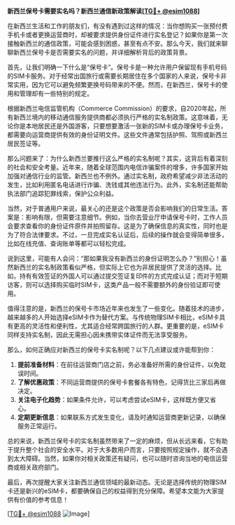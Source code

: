 **新西兰保号卡需要实名吗？新西兰通信新政策解读[[TG💪+ @esim1088](https://t.me/s/esim1088)]**

在新西兰生活和工作的朋友们，有没有遇到过这样的情况：当你想购买一张预付费手机卡或者更换运营商时，却被要求提供身份证件进行实名登记？如果你是第一次接触新西兰的通信政策，可能会感到困惑，甚至有点不安。那么今天，我们就来聊聊新西兰保号卡是否需要实名的问题，并详细解析背后的政策背景。

首先，让我们明确一下什么是“保号卡”。保号卡是一种允许用户保留现有手机号码的SIM卡服务。对于经常出国旅行或需要长期居住在多个国家的人来说，保号卡非常实用，因为它可以避免频繁更换号码带来的不便。然而，在新西兰，保号卡的使用和管理却有一些特别的规定。

根据新西兰电信监管机构（Commerce Commission）的要求，自2020年起，所有新西兰境内的移动通信服务提供商都必须执行严格的实名制政策。这意味着，无论你是本地居民还是外国游客，只要想要激活一张新的SIM卡或办理保号卡业务，都需要向运营商提供有效的身份证明文件。这些文件通常包括护照、驾照或新西兰居民签证等。

那么问题来了：为什么新西兰要推行这么严格的实名制呢？其实，这背后有着深刻的社会和安全考量。近年来，随着全球范围内电信诈骗案件的增多，许多国家开始加强对通信行业的监管。新西兰也不例外。通过实名制，政府希望减少非法活动的发生，比如利用匿名电话进行诈骗、洗钱或其他违法行为。此外，实名制还能帮助执法部门追踪犯罪线索，保护公众利益。

当然，对于普通用户来说，最关心的还是这个政策是否会影响我们的日常生活。答案是：影响有限，但需要注意细节。例如，当你去营业厅申请保号卡时，工作人员会要求查看你的身份证件原件并拍照留存。这是为了确保信息的真实性，同时也是为了符合法律要求。不过，一旦完成实名认证后，后续的操作就会变得简单很多，比如在线充值、查询账单等都可以轻松完成。

说到这里，可能有人会问：“那如果我没有新西兰的身份证明怎么办？”别担心！虽然新西兰的实名制政策看似严格，但实际上它也为非居民提供了灵活的选择。比如，持有有效签证的外国人可以通过提交签证复印件的方式完成认证；而对于短期访客，则可以选择购买临时SIM卡，这类产品一般不需要额外的身份验证即可使用。

值得注意的是，新西兰的保号卡市场近年来也发生了一些变化。随着技术的进步，越来越多的人开始选择eSIM卡作为替代方案。与传统物理SIM卡相比，eSIM卡具有更高的灵活性和便利性，尤其适合经常跨国旅行的人群。更重要的是，eSIM卡同样支持实名制，因此无需担心因未携带实体证件而无法享受服务。

那么，如何正确应对新西兰的保号卡实名制呢？以下几点建议或许能帮到你：

1. **提前准备材料**：在前往运营商门店之前，务必准备好所需的身份证件，以免耽误时间。
2. **了解优惠政策**：不同运营商提供的保号卡套餐各有特色，记得货比三家后再做决定。
3. **关注电子化趋势**：如果条件允许，可以考虑尝试eSIM卡，这样既方便又省心。
4. **定期更新信息**：如果联系方式发生变化，请及时通知运营商更新记录，以确保服务正常运行。

总的来说，新西兰保号卡的实名制虽然带来了一定的麻烦，但从长远来看，它有助于提升整个社会的安全水平。对于大多数用户而言，只要按照规定操作，就不会遇到太大障碍。当然，如果你对相关政策还有疑问，也可以随时咨询当地的电信运营商或相关政府部门。

最后，再次提醒大家关注新西兰通信领域的最新动态。无论是选择传统的物理SIM卡还是新兴的eSIM卡，都要确保自己的权益得到充分保障。希望本文能为大家提供有价值的参考信息！

[[TG💪+ @esim1088](https://t.me/s/esim1088) ![Image](https://i.postimg.cc/4NQfJmqS/Snipaste-2025-05-13-00-14-12.png)]